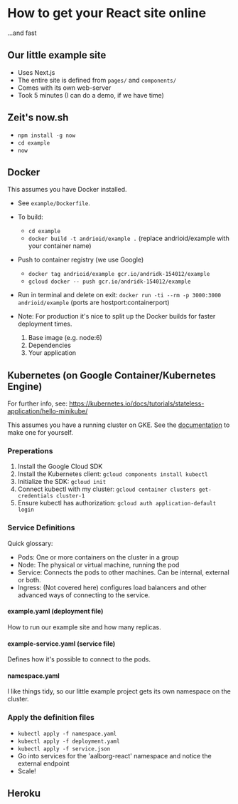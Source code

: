 # How to get your React site online
...and fast

## Our little example site
- Uses Next.js
- The entire site is defined from `pages/` and `components/`
- Comes with its own web-server
- Took 5 minutes (I can do a demo, if we have time)

## Zeit's now.sh
- `npm install -g now`
- `cd example`
- `now`

## Docker
This assumes you have Docker installed.

- See `example/Dockerfile`.
- To build:
    - `cd example`
    - `docker build -t andrioid/example .` (replace andrioid/example with your container name)
- Push to container registry (we use Google)
    - `docker tag andrioid/example gcr.io/andridk-154012/example`
    - `gcloud docker -- push gcr.io/andridk-154012/example`
- Run in terminal and delete on exit: `docker run -ti --rm -p 3000:3000 andrioid/example` (ports are hostport:containerport)

- Note: For production it's nice to split up the Docker builds for faster deployment times.
    1. Base image (e.g. node:6)
    2. Dependencies
    3. Your application 

## Kubernetes (on Google Container/Kubernetes Engine)
For further info, see: https://kubernetes.io/docs/tutorials/stateless-application/hello-minikube/

This assumes you have a running cluster on GKE. See the [documentation](https://cloud.google.com/container-engine/docs/clusters/operations) to make one for yourself.

### Preperations

1. Install the Google Cloud SDK
2. Install the Kubernetes client:
`gcloud components install kubectl`
3. Initialize the SDK: `gcloud init`
4. Connect kubectl with my cluster: `gcloud container clusters get-credentials cluster-1`
5. Ensure kubectl has authorization: `gcloud auth application-default login`

### Service Definitions
Quick glossary:
- Pods: One or more containers on the cluster in a group
- Node: The physical or virtual machine, running the pod
- Service: Connects the pods to other machines. Can be internal, external or both.
- Ingress: (Not covered here) configures load balancers and other advanced ways of connecting to the service. 

#### example.yaml (deployment file)
How to run our example site and how many replicas.

#### example-service.yaml (service file)
Defines how it's possible to connect to the pods.

#### namespace.yaml
I like things tidy, so our little example project gets its own namespace on the cluster.

### Apply the definition files

- `kubectl apply -f namespace.yaml`
- `kubectl apply -f deployment.yaml`
- `kubectl apply -f service.json`
- Go into services for the 'aalborg-react' namespace and notice the external endpoint 
- Scale!

## Heroku
